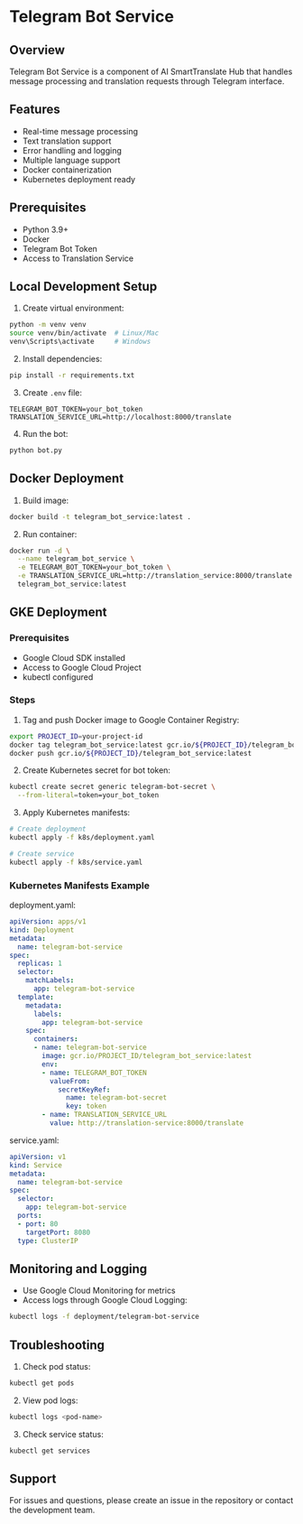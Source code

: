# Telegram Bot Service

## Overview
Telegram Bot Service is a component of AI SmartTranslate Hub that handles message processing and translation requests through Telegram interface.

## Features
- Real-time message processing
- Text translation support
- Error handling and logging
- Multiple language support
- Docker containerization
- Kubernetes deployment ready

## Prerequisites
- Python 3.9+
- Docker
- Telegram Bot Token
- Access to Translation Service

## Local Development Setup
1. Create virtual environment:
```bash
python -m venv venv
source venv/bin/activate  # Linux/Mac
venv\Scripts\activate     # Windows
```

2. Install dependencies:
```bash
pip install -r requirements.txt
```

3. Create `.env` file:
```env
TELEGRAM_BOT_TOKEN=your_bot_token
TRANSLATION_SERVICE_URL=http://localhost:8000/translate
```

4. Run the bot:
```bash
python bot.py
```

## Docker Deployment
1. Build image:
```bash
docker build -t telegram_bot_service:latest .
```

2. Run container:
```bash
docker run -d \
  --name telegram_bot_service \
  -e TELEGRAM_BOT_TOKEN=your_bot_token \
  -e TRANSLATION_SERVICE_URL=http://translation_service:8000/translate \
  telegram_bot_service:latest
```

## GKE Deployment

### Prerequisites
- Google Cloud SDK installed
- Access to Google Cloud Project
- kubectl configured

### Steps

1. Tag and push Docker image to Google Container Registry:
```bash
export PROJECT_ID=your-project-id
docker tag telegram_bot_service:latest gcr.io/${PROJECT_ID}/telegram_bot_service:latest
docker push gcr.io/${PROJECT_ID}/telegram_bot_service:latest
```

2. Create Kubernetes secret for bot token:
```bash
kubectl create secret generic telegram-bot-secret \
  --from-literal=token=your_bot_token
```

3. Apply Kubernetes manifests:
```bash
# Create deployment
kubectl apply -f k8s/deployment.yaml

# Create service
kubectl apply -f k8s/service.yaml
```

### Kubernetes Manifests Example

deployment.yaml:
```yaml
apiVersion: apps/v1
kind: Deployment
metadata:
  name: telegram-bot-service
spec:
  replicas: 1
  selector:
    matchLabels:
      app: telegram-bot-service
  template:
    metadata:
      labels:
        app: telegram-bot-service
    spec:
      containers:
      - name: telegram-bot-service
        image: gcr.io/PROJECT_ID/telegram_bot_service:latest
        env:
        - name: TELEGRAM_BOT_TOKEN
          valueFrom:
            secretKeyRef:
              name: telegram-bot-secret
              key: token
        - name: TRANSLATION_SERVICE_URL
          value: http://translation-service:8000/translate
```

service.yaml:
```yaml
apiVersion: v1
kind: Service
metadata:
  name: telegram-bot-service
spec:
  selector:
    app: telegram-bot-service
  ports:
  - port: 80
    targetPort: 8080
  type: ClusterIP
```

## Monitoring and Logging
- Use Google Cloud Monitoring for metrics
- Access logs through Google Cloud Logging:
```bash
kubectl logs -f deployment/telegram-bot-service
```

## Troubleshooting
1. Check pod status:
```bash
kubectl get pods
```

2. View pod logs:
```bash
kubectl logs <pod-name>
```

3. Check service status:
```bash
kubectl get services
```

## Support
For issues and questions, please create an issue in the repository or contact the development team. 